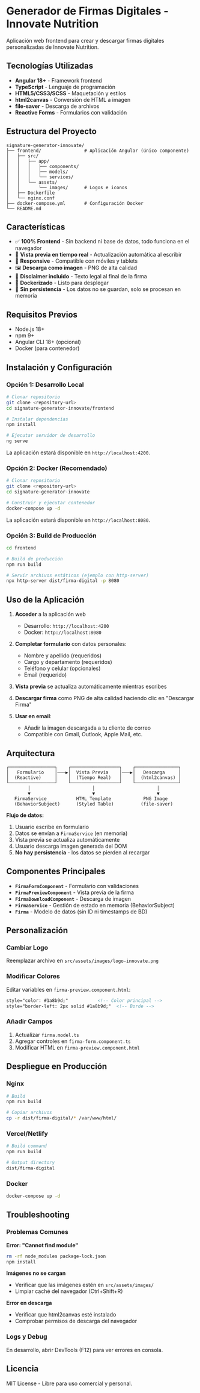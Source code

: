 # Generador de Firmas Digitales - Innovate Nutrition

Aplicación web frontend para crear y descargar firmas digitales personalizadas de Innovate Nutrition.

## Tecnologías Utilizadas

- **Angular 18+** - Framework frontend
- **TypeScript** - Lenguaje de programación
- **HTML5/CSS3/SCSS** - Maquetación y estilos
- **html2canvas** - Conversión de HTML a imagen
- **file-saver** - Descarga de archivos
- **Reactive Forms** - Formularios con validación

## Estructura del Proyecto

```
signature-generator-innovate/
├── frontend/                # Aplicación Angular (único componente)
│   ├── src/
│   │   ├── app/
│   │   │   ├── components/
│   │   │   ├── models/
│   │   │   └── services/
│   │   └── assets/
│   │       └── images/      # Logos e iconos
│   ├── Dockerfile
│   └── nginx.conf
├── docker-compose.yml       # Configuración Docker
└── README.md
```

## Características

- ✅ **100% Frontend** - Sin backend ni base de datos, todo funciona en el navegador
- 🎨 **Vista previa en tiempo real** - Actualización automática al escribir
- 📱 **Responsive** - Compatible con móviles y tablets  
- 🖼️ **Descarga como imagen** - PNG de alta calidad
- 📧 **Disclaimer incluido** - Texto legal al final de la firma
- 🐳 **Dockerizado** - Listo para desplegar
- 💾 **Sin persistencia** - Los datos no se guardan, solo se procesan en memoria

## Requisitos Previos

- Node.js 18+
- npm 9+
- Angular CLI 18+ (opcional)
- Docker (para contenedor)

## Instalación y Configuración

### Opción 1: Desarrollo Local

```bash
# Clonar repositorio
git clone <repository-url>
cd signature-generator-innovate/frontend

# Instalar dependencias
npm install

# Ejecutar servidor de desarrollo
ng serve
```

La aplicación estará disponible en `http://localhost:4200`.

### Opción 2: Docker (Recomendado)

```bash
# Clonar repositorio
git clone <repository-url>
cd signature-generator-innovate

# Construir y ejecutar contenedor
docker-compose up -d
```

La aplicación estará disponible en `http://localhost:8080`.

### Opción 3: Build de Producción

```bash
cd frontend

# Build de producción
npm run build

# Servir archivos estáticos (ejemplo con http-server)
npx http-server dist/firma-digital -p 8080
```

## Uso de la Aplicación

1. **Acceder** a la aplicación web
   - Desarrollo: `http://localhost:4200`
   - Docker: `http://localhost:8080`

2. **Completar formulario** con datos personales:
   - Nombre y apellido (requeridos)
   - Cargo y departamento (requeridos)
   - Teléfono y celular (opcionales)
   - Email (requerido)

3. **Vista previa** se actualiza automáticamente mientras escribes

4. **Descargar firma** como PNG de alta calidad haciendo clic en "Descargar Firma"

5. **Usar en email**:
   - Añadir la imagen descargada a tu cliente de correo
   - Compatible con Gmail, Outlook, Apple Mail, etc.

## Arquitectura

```
┌─────────────────┐    ┌──────────────────┐    ┌────────────────┐
│   Formulario    │───▶│  Vista Previa    │───▶│   Descarga     │
│  (Reactive)     │    │  (Tiempo Real)   │    │  (html2canvas) │
└─────────────────┘    └──────────────────┘    └────────────────┘
        │                       │                       │
        ▼                       ▼                       ▼
   FirmaService           HTML Template            PNG Image
   (BehaviorSubject)      (Styled Table)          (file-saver)
```

**Flujo de datos:**
1. Usuario escribe en formulario
2. Datos se envían a `FirmaService` (en memoria)
3. Vista previa se actualiza automáticamente
4. Usuario descarga imagen generada del DOM
5. **No hay persistencia** - los datos se pierden al recargar

## Componentes Principales

- **`FirmaFormComponent`** - Formulario con validaciones
- **`FirmaPreviewComponent`** - Vista previa de la firma
- **`FirmaDownloadComponent`** - Descarga de imagen
- **`FirmaService`** - Gestión de estado en memoria (BehaviorSubject)
- **`Firma`** - Modelo de datos (sin ID ni timestamps de BD)

## Personalización

### Cambiar Logo
Reemplazar archivo en `src/assets/images/logo-innovate.png`

### Modificar Colores
Editar variables en `firma-preview.component.html`:
```html
style="color: #1a8b9d;"           <!-- Color principal -->
style="border-left: 2px solid #1a8b9d;"  <!-- Borde -->
```

### Añadir Campos
1. Actualizar `firma.model.ts`
2. Agregar controles en `firma-form.component.ts`
3. Modificar HTML en `firma-preview.component.html`

## Despliegue en Producción

### Nginx
```bash
# Build
npm run build

# Copiar archivos
cp -r dist/firma-digital/* /var/www/html/
```

### Vercel/Netlify
```bash
# Build command
npm run build

# Output directory
dist/firma-digital
```

### Docker
```bash
docker-compose up -d
```

## Troubleshooting

### Problemas Comunes

**Error: "Cannot find module"**
```bash
rm -rf node_modules package-lock.json
npm install
```

**Imágenes no se cargan**
- Verificar que las imágenes estén en `src/assets/images/`
- Limpiar caché del navegador (Ctrl+Shift+R)

**Error en descarga**
- Verificar que html2canvas esté instalado
- Comprobar permisos de descarga del navegador

### Logs y Debug

En desarrollo, abrir DevTools (F12) para ver errores en consola.

## Licencia

MIT License - Libre para uso comercial y personal.